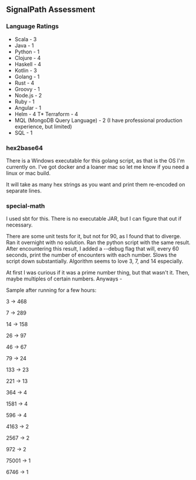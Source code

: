 ## SignalPath Assessment

### Language Ratings

* Scala - 3
* Java - 1
* Python - 1
* Clojure - 4
* Haskell - 4
* Kotlin - 3
* Golang - 1
* Rust - 4
* Groovy - 1
* Node.js - 2
* Ruby - 1
* Angular - 1
* Helm - 4
T* Terraform - 4
* MQL (MongoDB Query Language) - 2 (I have professional production experience, but limited)
* SQL - 1

### hex2base64

There is a Windows executable for this golang script, as that is the OS I'm currently on. I've got docker and a loaner mac so let me know if you need a linux or mac build.

It will take as many hex strings as you want and print them re-encoded on separate lines.

### special-math

I used sbt for this. There is no executable JAR, but I can figure that out if necessary.

There are some unit tests for it, but not for 90, as I found that to diverge. Ran it overnight with no solution. Ran the python script with the same result. After encountering this result, I added a --debug flag that will, every 60 seconds, print the number of encounters with each number. Slows the script down substantially. Algorithm seems to love 3, 7, and 14 especially.

At first I was curious if it was a prime number thing, but that wasn't it. Then, maybe multiples of certain numbers. Anyways -

Sample after running for a few hours:

3 -> 468

7 -> 289

14 -> 158

26 -> 97

46 -> 67

79 -> 24

133 -> 23

221 -> 13

364 -> 4

1581 -> 4

596 -> 4

4163 -> 2

2567 -> 2

972 -> 2

75001 -> 1

6746 -> 1
